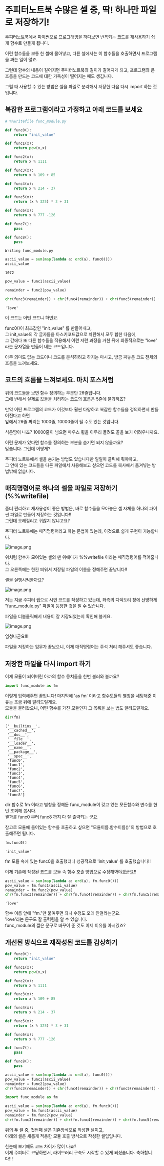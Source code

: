 # 주피터노트북 수많은 셀 중, 딱! 하나만 파일로 저장하기!

주피터노트북에서 파이썬으로 프로그래밍을 하다보면 반복되는 코드를 재사용하기 쉽게 함수로 만들게 됩니다.  

이런 함수들을 보통 한 셀에 몰아넣고, 다른 셀에서는 이 함수들을 호출하면서 프로그램을 짜는 일이 많죠.  

그런데 함수의 내용이 길어지면 주피터노트북의 길이가 길어지게 되고, 프로그램의 큰 흐름을 만드는 코드에 대한 가독성이 떨어지는 때도 생깁니다.  


그럴 때 사용할 수 있는 방법은 셀을 파일로 분리해서 저장한 다음 다시 import 하는 것입니다.

## 복잡한 프로그램이라고 가정하고 아래 코드를 보세요


```python
# %%writefile func_module.py

def func0():
    return "init_value"

def func1(x):
    return pow(x,x)

def func2(x):
    return x % 1111

def func3(x):
    return x % 109 + 85

def func4(x):
    return x % 214 - 37

def func5(x):
    return (x % 325) * 3 + 31

def func6(x):
    return x % 777 -126

def func7():
    pass

def func8():
    pass
```

    Writing func_module.py



```python
ascii_value = sum(map(lambda a: ord(a), func0()))
ascii_value
```




    1072




```python
pow_value = func1(ascii_value)
```


```python
remainder = func2(pow_value)
```


```python
chr(func3(remainder)) + chr(func4(remainder)) + chr(func5(remainder)) + chr(func6(remainder))
```




    'love'



이 코드는 어떤 코드냐 하면요.  

func0()이 최초값인 "init_value" 를 만들어내고,  
그 init_value의 각 글자들을 아스키코드값으로 치환해서 모두 합한 다음에,  
그 값에다 또 다른 함수들을 적용해서 이런 저런 과정을 거친 뒤에 최종적으로는 "love" 라는 문자열을 만들어 내는 코드입니다.

아무 의미도 없는 코드이니 코드를 분석하려고 하지는 마시고, 방금 짜놓은 코드 전체의 흐름을 느껴보세요.

## 코드의 흐름을 느껴보세요. 마치 포스처럼

위의 코드들을 보면 함수 정의하는 부분만 26줄입니다.  
그에 반해서 실제로 값들을 처리하는 코드의 흐름은 5줄에 불과하죠?  

만약 어떤 프로그램의 코드가 이것보다 훨씬 다양하고 복잡한 함수들을 정의하면서 만들어진다고 하면  
앞에서 26줄 짜리는 1000줄, 10000줄이 될 수도 있는 것입니다.  

식은땀이 나죠? 10000줄이 넘으면 마우스 휠을 아무리 돌려도 끝을 보기 어려우니까요.

이런 문제가 있다면 함수를 정의하는 부분을 숨기면 되지 않을까요?  
맞습니다. 그런데 어떻게?  

주피터 노트북에서 셀을 숨기는 방법도 있습니다만 일일이 클릭해 줘야하고,  
그 안에 있는 코드들을 다른 파일에서 사용해보고 싶으면 코드를 복사해서 옮겨넣는 방법밖에 없습니다.

## 매직명령어로 하나의 셀을 파일로 저장하기(%%writefile)

좀더 편리하고 재사용성이 좋은 방법은, 바로 함수들을 모아놓은 셀 자체를 하나의 파이썬 파일로 만들어 저장하는 것입니다!!  
그런데 오래걸리고 귀찮지 않냐고요?  

주피터 노트북에는 매직명령어라고 하는 문법이 있는데, 이것으로 쉽게 구현이 가능합니다.

![image.png](attachment:65d1fa64-38c9-48b4-9201-ff27c2dbd9e8.png)

위처럼 함수가 모여있는 셀의 맨 위에다가 %%writefile 이라는 매직명령어를 적어줍니다.  
그 오른쪽에는 한칸 띄워서 저장될 파일의 이름을 정해주면 끝납니다!!

셀을 실행시켜볼까요?

![image.png](attachment:e1a7d948-4e2f-4b61-9547-700d22f8e929.png)

저는 지금 주피터 랩으로 시연 코드를 작성하고 있는데, 좌측의 디렉토리 창에 선명하게 "func_module.py" 파일이 등장한 것을 알 수 있습니다.  

파일을 더블클릭해서 내용이 잘 저장되었는지 확인해 볼게요.  

![image.png](attachment:76f2ed26-193c-480a-9d2d-fe707911641b.png)

엄청나군요!!!  

파일을 저장하는 임무가 끝났으니, 이제 매직명령어는 주석 처리 해주셔도 좋습니다.

## 저장한 파일을 다시 import 하기

이제 모듈이 되어버린 아까의 함수 뭉치들을 한번 불러와 볼까요?


```python
import func_module as fm
```

이렇게 입력해주면 끝입니다! 마지막에 'as fm' 이라고 함수모듈의 별칭을 세팅해준 이유는 조금 뒤에 알려드릴게요.  
모듈을 불러왔으니, 어떤 함수를 가진 모듈인지 그 목록을 보는 법도 알려드릴게요.


```python
dir(fm)
```




    ['__builtins__',
     '__cached__',
     '__doc__',
     '__file__',
     '__loader__',
     '__name__',
     '__package__',
     '__spec__',
     'func0',
     'func1',
     'func2',
     'func3',
     'func4',
     'func5',
     'func6',
     'func7',
     'func8']



dir 함수로 fm 이라고 별칭을 정해둔 func_module이 갖고 있는 모든함수와 변수를 한번 조회해 봅시다.  
결과를 func0 부터 func8 까지 다 잘 출력되는 군요.  

참고로 모듈에 들어있는 함수를 호출하고 싶으면 "모듈이름.함수이름()"의 방법으로 호출해주면 됩니다.


```python
fm.func0()
```




    'init_value'



fm 모듈 속에 있는 func0을 호출했더니 성공적으로 'init_value' 를 호출했습니다!!  

이제 기존에 작성된 코드를 모듈 속 함수 호출 방법으로 수정해봐야겠군요!!


```python
ascii_value = sum(map(lambda a: ord(a), fm.func0()))
pow_value = fm.func1(ascii_value)
remainder = fm.func2(pow_value)
chr(fm.func3(remainder)) + chr(fm.func4(remainder)) + chr(fm.func5(remainder)) + chr(fm.func6(remainder))
```




    'love'



함수 이름 앞에 "fm."만 붙여주면 되니 수정도 오래 안걸리는군요.  
'love'라는 문구도 잘 출력됨을 알 수 있습니다.  
func_module의 짧은 문구로 바꾸어 준 것도 이제 이유를 아시겠죠?

## 개선된 방식으로 재작성된 코드를 감상하기


```python
def func0():
    return "init_value"

def func1(x):
    return pow(x,x)

def func2(x):
    return x % 1111

def func3(x):
    return x % 109 + 85

def func4(x):
    return x % 214 - 37

def func5(x):
    return (x % 325) * 3 + 31

def func6(x):
    return x % 777 -126

def func7():
    pass

def func8():
    pass

ascii_value = sum(map(lambda a: ord(a), func0()))
pow_value = func1(ascii_value)
remainder = func2(pow_value)
chr(func3(remainder)) + chr(func4(remainder)) + chr(func5(remainder)) + chr(func6(remainder))

```


```python
import func_module as fm

ascii_value = sum(map(lambda a: ord(a), fm.func0()))
pow_value = fm.func1(ascii_value)
remainder = fm.func2(pow_value)
chr(fm.func3(remainder)) + chr(fm.func4(remainder)) + chr(fm.func5(remainder)) + chr(fm.func6(remainder))
```

위의 두 셀 중, 첫번째 셀은 기존방식으로 작성한 셀이고,  
아래의 셀은 새롭게 적용한 모듈 호출 방식으로 작성한 셀입입니다.

한눈에 보기에도 코드 차이가 많이 나죠?  
이제 주피터로 코딩하면서, 라이브러리 구축도 시작할 수 있게 되셨습니다. 축하합니다!!!
